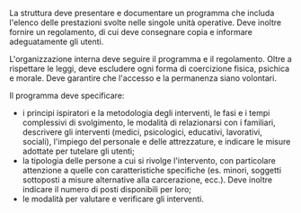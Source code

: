 La struttura deve presentare e documentare un programma che includa l'elenco delle prestazioni svolte nelle singole unità operative. Deve inoltre fornire un regolamento, di cui deve consegnare copia e informare adeguatamente gli utenti.

L'organizzazione interna deve seguire il programma e il regolamento. Oltre a rispettare le leggi, deve escludere ogni forma di coercizione fisica, psichica e morale. Deve garantire che l'accesso e la permanenza siano volontari.

Il programma deve specificare:
- i principi ispiratori e la metodologia degli interventi, le fasi e i tempi complessivi di svolgimento, le modalità di relazionarsi con i familiari, descrivere gli interventi (medici, psicologici, educativi, lavorativi, sociali), l'impiego del personale e delle attrezzature, e indicare le misure adottate per tutelare gli utenti;
- la tipologia delle persone a cui si rivolge l'intervento, con particolare attenzione a quelle con caratteristiche specifiche (es. minori, soggetti sottoposti a misure alternative alla carcerazione, ecc.). Deve inoltre indicare il numero di posti disponibili per loro;
- le modalità per valutare e verificare gli interventi.